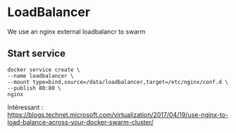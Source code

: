 # LoadBalancer

We use an nginx external loadbalancr to swarm

## Start service

```shell
docker service create \
--name loadbalancer \
--mount type=bind,source=/data/loadbalancer,target=/etc/nginx/conf.d \
--publish 80:80 \
nginx
```

Intéressant :
https://blogs.technet.microsoft.com/virtualization/2017/04/19/use-nginx-to-load-balance-across-your-docker-swarm-cluster/